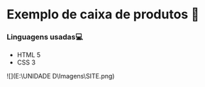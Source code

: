 # Exemplo de caixa de produtos :athletic_shoe:

### Linguagens usadas:computer:

* HTML 5
* CSS 3

![](E:\UNIDADE D\Imagens\SITE.png)













